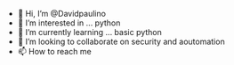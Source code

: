- 👋 Hi, I’m @Davidpaulino
- 👀 I’m interested in ... python 
- 🌱 I’m currently learning ... basic python
- 💞️ I’m looking to collaborate on security and aoutomation
- 📫 How to reach me 

<!---
Davidpaulino/Davidpaulino is a ✨ special ✨ repository because its `README.md` (this file) appears on your GitHub profile.
You can click the Preview link to take a look at your changes.
--->
